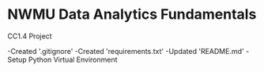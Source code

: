 # NWMU Data Analytics Fundamentals

CC1.4 Project

-Created '.gitignore'
-Created 'requirements.txt'
-Updated 'README.md'
-Setup Python Virtual Environment 
